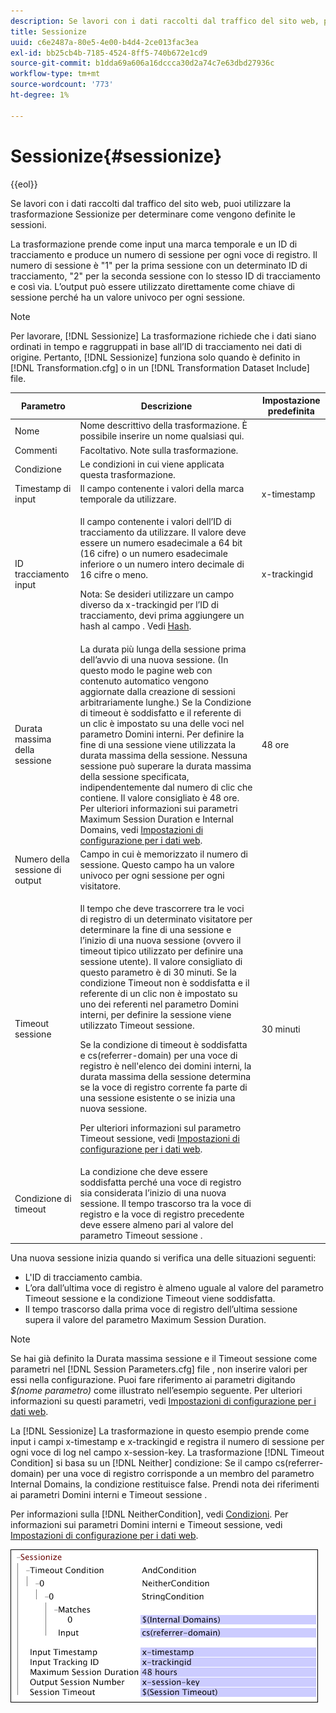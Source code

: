 ```yaml
---
description: Se lavori con i dati raccolti dal traffico del sito web, puoi utilizzare la trasformazione Sessionize per determinare come vengono definite le sessioni.
title: Sessionize
uuid: c6e2487a-80e5-4e00-b4d4-2ce013fac3ea
exl-id: bb25cb4b-7185-4524-8ff5-740b672e1cd9
source-git-commit: b1dda69a606a16dccca30d2a74c7e63dbd27936c
workflow-type: tm+mt
source-wordcount: '773'
ht-degree: 1%

---
```


# Sessionize{#sessionize}

{{eol}}

Se lavori con i dati raccolti dal traffico del sito web, puoi utilizzare la trasformazione Sessionize per determinare come vengono definite le sessioni.

La trasformazione prende come input una marca temporale e un ID di tracciamento e produce un numero di sessione per ogni voce di registro. Il numero di sessione è &quot;1&quot; per la prima sessione con un determinato ID di tracciamento, &quot;2&quot; per la seconda sessione con lo stesso ID di tracciamento e così via. L’output può essere utilizzato direttamente come chiave di sessione perché ha un valore univoco per ogni sessione.

>[!NOTE]
>
>Per lavorare, [!DNL Sessionize] La trasformazione richiede che i dati siano ordinati in tempo e raggruppati in base all’ID di tracciamento nei dati di origine. Pertanto, [!DNL Sessionize] funziona solo quando è definito in [!DNL Transformation.cfg] o in un [!DNL Transformation Dataset Include] file.

<table id="table_34984DF9340149C0A5016F08EABAD158"> 
 <thead> 
  <tr> 
   <th colname="col1" class="entry"> Parametro </th> 
   <th colname="col2" class="entry"> Descrizione </th> 
   <th colname="col3" class="entry"> Impostazione predefinita </th> 
  </tr> 
 </thead>
 <tbody> 
  <tr> 
   <td colname="col1"> Nome </td> 
   <td colname="col2"> Nome descrittivo della trasformazione. È possibile inserire un nome qualsiasi qui. </td> 
   <td colname="col3"> </td> 
  </tr> 
  <tr> 
   <td colname="col1"> Commenti </td> 
   <td colname="col2"> Facoltativo. Note sulla trasformazione. </td> 
   <td colname="col3"> </td> 
  </tr> 
  <tr> 
   <td colname="col1"> Condizione </td> 
   <td colname="col2"> Le condizioni in cui viene applicata questa trasformazione. </td> 
   <td colname="col3"> </td> 
  </tr> 
  <tr> 
   <td colname="col1"> Timestamp di input </td> 
   <td colname="col2"> Il campo contenente i valori della marca temporale da utilizzare. </td> 
   <td colname="col3"> x-timestamp </td> 
  </tr> 
  <tr> 
   <td colname="col1"> ID tracciamento input </td> 
   <td colname="col2"> <p>Il campo contenente i valori dell’ID di tracciamento da utilizzare. Il valore deve essere un numero esadecimale a 64 bit (16 cifre) o un numero esadecimale inferiore o un numero intero decimale di 16 cifre o meno. </p> <p> <p>Nota: Se desideri utilizzare un campo diverso da x-trackingid per l’ID di tracciamento, devi prima aggiungere un hash al campo . Vedi <a href="../../../../../home/c-dataset-const-proc/c-data-trans/c-transf-types/c-standard-transf/c-hash.md#concept-9c353923264941c3aea4428fed66d369"> Hash</a>. </p> </p> </td> 
   <td colname="col3"> x-trackingid </td> 
  </tr> 
  <tr> 
   <td colname="col1"> <p>Durata massima della sessione </p> </td> 
   <td colname="col2">La durata più lunga della sessione prima dell’avvio di una nuova sessione. (In questo modo le pagine web con contenuto automatico vengono aggiornate dalla creazione di sessioni arbitrariamente lunghe.) Se la <span class="wintitle"> Condizione di timeout</span> è soddisfatto e il referente di un clic è impostato su una delle voci nel parametro Domini interni. Per definire la fine di una sessione viene utilizzata la durata massima della sessione. Nessuna sessione può superare la durata massima della sessione specificata, indipendentemente dal numero di clic che contiene. Il valore consigliato è 48 ore. Per ulteriori informazioni sui parametri Maximum Session Duration e Internal Domains, vedi <a href="../../../../../home/c-dataset-const-proc/c-config-web-data/c-config-web-data.md#concept-9a306b65483a484bb3f6f3c1d7e77519"> Impostazioni di configurazione per i dati web</a>. </td> 
   <td colname="col3"> 48 ore </td> 
  </tr> 
  <tr> 
   <td colname="col1"> Numero della sessione di output </td> 
   <td colname="col2"> Campo in cui è memorizzato il numero di sessione. Questo campo ha un valore univoco per ogni sessione per ogni visitatore. </td> 
   <td colname="col3"> </td> 
  </tr> 
  <tr> 
   <td colname="col1"> Timeout sessione </td> 
   <td colname="col2"> <p>Il tempo che deve trascorrere tra le voci di registro di un determinato visitatore per determinare la fine di una sessione e l’inizio di una nuova sessione (ovvero il timeout tipico utilizzato per definire una sessione utente). Il valore consigliato di questo parametro è di 30 minuti. Se la condizione Timeout non è soddisfatta e il referente di un clic non è impostato su uno dei referenti nel parametro Domini interni, per definire la sessione viene utilizzato Timeout sessione. </p> <p> Se la condizione di timeout è soddisfatta e cs(referrer-domain) per una voce di registro è nell'elenco dei domini interni, la durata massima della sessione determina se la voce di registro corrente fa parte di una sessione esistente o se inizia una nuova sessione. </p> <p> Per ulteriori informazioni sul parametro Timeout sessione, vedi <a href="../../../../../home/c-dataset-const-proc/c-config-web-data/c-config-web-data.md#concept-9a306b65483a484bb3f6f3c1d7e77519"> Impostazioni di configurazione per i dati web</a>. </p> </td> 
   <td colname="col3"> 30 minuti </td> 
  </tr> 
  <tr> 
   <td colname="col1"> Condizione di timeout </td> 
   <td colname="col2"> La condizione che deve essere soddisfatta perché una voce di registro sia considerata l’inizio di una nuova sessione. Il tempo trascorso tra la voce di registro e la voce di registro precedente deve essere almeno pari al valore del parametro Timeout sessione . </td> 
   <td colname="col3"> </td> 
  </tr> 
 </tbody> 
</table>

Una nuova sessione inizia quando si verifica una delle situazioni seguenti:

* L&#39;ID di tracciamento cambia.
* L’ora dall’ultima voce di registro è almeno uguale al valore del parametro Timeout sessione e la condizione Timeout viene soddisfatta.
* Il tempo trascorso dalla prima voce di registro dell’ultima sessione supera il valore del parametro Maximum Session Duration.

>[!NOTE]
>
>Se hai già definito la Durata massima sessione e il Timeout sessione come parametri nel [!DNL Session Parameters.cfg] file , non inserire valori per essi nella configurazione. Puoi fare riferimento ai parametri digitando *$(nome parametro)* come illustrato nell’esempio seguente. Per ulteriori informazioni su questi parametri, vedi [Impostazioni di configurazione per i dati web](../../../../../home/c-dataset-const-proc/c-config-web-data/c-config-web-data.md#concept-9a306b65483a484bb3f6f3c1d7e77519).

La [!DNL Sessionize] La trasformazione in questo esempio prende come input i campi x-timestamp e x-trackingid e registra il numero di sessione per ogni voce di log nel campo x-session-key. La trasformazione [!DNL Timeout Condition] si basa su un [!DNL Neither] condizione: Se il campo cs(referrer-domain) per una voce di registro corrisponde a un membro del parametro Internal Domains, la condizione restituisce false. Prendi nota dei riferimenti ai parametri Domini interni e Timeout sessione .

Per informazioni sulla [!DNL NeitherCondition], vedi [Condizioni](../../../../../home/c-dataset-const-proc/c-conditions/c-abt-cond.md). Per informazioni sui parametri Domini interni e Timeout sessione, vedi [Impostazioni di configurazione per i dati web](../../../../../home/c-dataset-const-proc/c-config-web-data/c-config-web-data.md#concept-9a306b65483a484bb3f6f3c1d7e77519).

![](assets/cfg_TransformationType_Sessionize.png)
